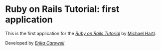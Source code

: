 # Ruby on Rails Tutorial: first application

This is the first application for the
[*Ruby on Rails Tutorial*](http://railstutorial.org/)
by [Michael Hartl](http://michaelhartl.com/).

Developed by
[*Erika Carswell*](https://facebook.com/erika.carswell)